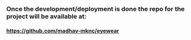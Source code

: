 ### Once the development/deployment is done the repo for the project will be available at:
#### https://github.com/madhav-mknc/eyewear
